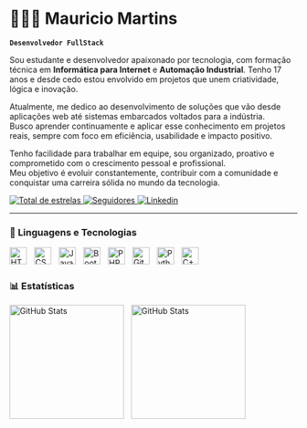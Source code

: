 # 🧑🏻‍💻 Mauricio Martins

**`Desenvolvedor FullStack`**

Sou estudante e desenvolvedor apaixonado por tecnologia, com formação técnica em **Informática para Internet** e **Automação Industrial**. Tenho 17 anos e desde cedo estou envolvido em projetos que unem criatividade, lógica e inovação.

Atualmente, me dedico ao desenvolvimento de soluções que vão desde aplicações web até sistemas embarcados voltados para a indústria. <br> Busco aprender continuamente e aplicar esse conhecimento em projetos reais, sempre com foco em eficiência, usabilidade e impacto positivo.

Tenho facilidade para trabalhar em equipe, sou organizado, proativo e comprometido com o crescimento pessoal e profissional. <br> Meu objetivo é evoluir constantemente, contribuir com a comunidade e conquistar uma carreira sólida no mundo da tecnologia.

<p align="left">
    <a href="https://github.com/mauricio-m-dev?tab=repositories&sort=stargazers">
        <img 
            alt="Total de estrelas" 
            title="Total de estrelas GitHub" 
            src="https://custom-icon-badges.demolab.com/github/stars/mauricio-m-dev?color=55960c&style=for-the-badge&labelColor=488207&logo=star&label=estrelas"
        />
    </a>
    <a href="https://github.com/mauricio-m-dev?tab=followers">
        <img 
            alt="Seguidores" 
            title="Me siga no GitHub" 
            src="https://custom-icon-badges.demolab.com/github/followers/mauricio-m-dev?color=2a2a2a&labelColor=171515&style=for-the-badge&logo=github&label=Seguidores&logoColor=white"
        />
    </a>
    <a href="www.linkedin.com/in/mauricio-martins-167784295">
        <img 
            alt="Linkedin" 
            title="Me siga no Linkedin" 
            src="https://custom-icon-badges.demolab.com/github/followers/mauricio-m-dev?color=236ad3&labelColor=1155ba&style=for-the-badge&logo=person&label=Linkedin&logoColor=white"
        />
    </a>
</p>

---

### 🤖 Linguagens e Tecnologias

<img 
    align="left" 
    alt="HTML"
    title="HTML" 
    width="30px" 
    style="padding-right: 10px;" 
    src="https://cdn.jsdelivr.net/gh/devicons/devicon@latest/icons/html5/html5-original.svg" 
/>
<img 
    align="left" 
    alt="CSS" 
    title="CSS"
    width="30px" 
    style="padding-right: 10px;" 
    src="https://cdn.jsdelivr.net/gh/devicons/devicon@latest/icons/css3/css3-original.svg" 
/>
<img 
    align="left" 
    alt="JavaScript" 
    title="JavaScript"
    width="30px" 
    style="padding-right: 10px;" 
    src="https://cdn.jsdelivr.net/gh/devicons/devicon@latest/icons/javascript/javascript-original.svg" 
/>
<img 
    align="left" 
    alt="Bootstrap"
    title="Bootstrap" 
    width="30px" 
    style="padding-right: 10px;" 
    src="https://cdn.jsdelivr.net/gh/devicons/devicon@latest/icons/bootstrap/bootstrap-original.svg" 
/>
<img 
    align="left" 
    alt="PHP" 
    title="PHP"
    width="30px" 
    style="padding-right: 10px;" 
    src="https://cdn.jsdelivr.net/gh/devicons/devicon@latest/icons/php/php-original.svg" 
/>
<img 
    align="left" 
    alt="Git" 
    title="Git"
    width="30px" 
    style="padding-right: 10px;" 
    src="https://cdn.jsdelivr.net/gh/devicons/devicon@latest/icons/git/git-original.svg" 
/>
<img 
    align="left" 
    alt="Python" 
    title="Python"
    width="30px" 
    style="padding-right: 10px;" 
    src="https://cdn.jsdelivr.net/gh/devicons/devicon@latest/icons/python/python-original.svg" 
/>
<img 
    align="left" 
    alt="C++" 
    title="C++"
    width="30px" 
    style="padding-right: 10px;" 
    src="https://cdn.jsdelivr.net/gh/devicons/devicon@latest/icons/cplusplus/cplusplus-original.svg" 
/>
<br/>
<br/>

### 📊 Estatísticas

<p>
  <img 
    align="left" 
    alt="GitHub Stats" 
    height="200" 
    style="padding-right: 10px;" 
    src="https://github-readme-stats.vercel.app/api?username=mauricio-m-dev&show_icons=true&theme=tokyonight&include_all_commits=true&locale=pt-br" 
  />

<img 
      align="left" 
      alt="GitHub Stats" 
      height="200" 
      src="https://github-readme-stats.vercel.app/api/top-langs/?username=mauricio-m-dev&theme=tokyonight&layout=compact&custom_title=Tecnologias&langs_count=9" 
  />

</p>
